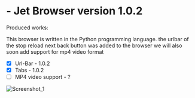 # - Jet Browser version 1.0.2

Produced works:

This browser is written in the Python programming language.
the urlbar of the stop reload next back button was added to the browser
we will also soon add support for mp4 video format

- [x] Url-Bar - 1.0.2
- [x] Tabs - 1.0.2
- [ ] MP4 video support - ?

![Screenshot_1](https://user-images.githubusercontent.com/110713770/192215364-21c8814e-46b2-411d-9f09-0a337f8d4f21.png)
